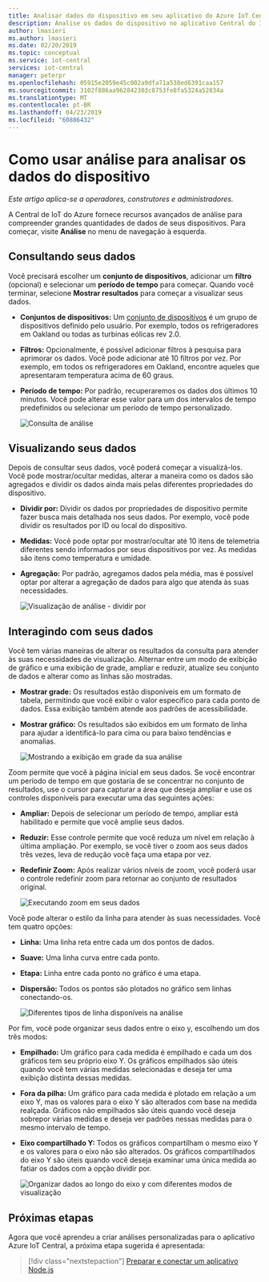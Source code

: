 ```yaml
---
title: Analisar dados do dispositivo em seu aplicativo do Azure IoT Central | Microsoft Docs
description: Analise os dados do dispositivo no aplicativo Central do IoT do Azure.
author: lmasieri
ms.author: lmasieri
ms.date: 02/20/2019
ms.topic: conceptual
ms.service: iot-central
services: iot-central
manager: peterpr
ms.openlocfilehash: 05915e2059e45c002a9dfa71a538ed6391caa157
ms.sourcegitcommit: 3102f886aa962842303c8753fe8fa5324a52834a
ms.translationtype: MT
ms.contentlocale: pt-BR
ms.lasthandoff: 04/23/2019
ms.locfileid: "60886432"
---
```

# <a name="how-to-use-analytics-to-analyze-your-device-data"></a>Como usar análise para analisar os dados do dispositivo

*Este artigo aplica-se a operadores, construtores e administradores.*

A Central de IoT do Azure fornece recursos avançados de análise para compreender grandes quantidades de dados de seus dispositivos. Para começar, visite **Análise** no menu de navegação à esquerda.

## <a name="querying-your-data"></a>Consultando seus dados

Você precisará escolher um **conjunto de dispositivos**, adicionar um **filtro** (opcional) e selecionar um **período de tempo** para começar. Quando você terminar, selecione **Mostrar resultados** para começar a visualizar seus dados.

* **Conjuntos de dispositivos:** Um [conjunto de dispositivos](howto-use-device-sets.md) é um grupo de dispositivos definido pelo usuário. Por exemplo, todos os refrigeradores em Oakland ou todas as turbinas eólicas rev 2.0.

* **Filtros:** Opcionalmente, é possível adicionar filtros à pesquisa para aprimorar os dados. Você pode adicionar até 10 filtros por vez. Por exemplo, em todos os refrigeradores em Oakland, encontre aqueles que apresentaram temperatura acima de 60 graus.
* **Período de tempo:** Por padrão, recuperaremos os dados dos últimos 10 minutos. Você pode alterar esse valor para um dos intervalos de tempo predefinidos ou selecionar um período de tempo personalizado.

  ![Consulta de análise](media/howto-create-analytics/analytics-query.png)

## <a name="visualizing-your-data"></a>Visualizando seus dados

Depois de consultar seus dados, você poderá começar a visualizá-los. Você pode mostrar/ocultar medidas, alterar a maneira como os dados são agregados e dividir os dados ainda mais pelas diferentes propriedades do dispositivo.  

* **Dividir por:** Dividir os dados por propriedades de dispositivo permite fazer busca mais detalhada nos seus dados. Por exemplo, você pode dividir os resultados por ID ou local do dispositivo.

* **Medidas:** Você pode optar por mostrar/ocultar até 10 itens de telemetria diferentes sendo informados por seus dispositivos por vez. As medidas são itens como temperatura e umidade.

* **Agregação:** Por padrão, agregamos dados pela média, mas é possível optar por alterar a agregação de dados para algo que atenda às suas necessidades.

   ![Visualização de análise - dividir por](media/howto-create-analytics/analytics-splitby.png)

## <a name="interacting-with-your-data"></a>Interagindo com seus dados

Você tem várias maneiras de alterar os resultados da consulta para atender às suas necessidades de visualização. Alternar entre um modo de exibição de gráfico e uma exibição de grade, ampliar e reduzir, atualize seu conjunto de dados e alterar como as linhas são mostradas.

* **Mostrar grade:** Os resultados estão disponíveis em um formato de tabela, permitindo que você exibir o valor específico para cada ponto de dados. Essa exibição também atende aos padrões de acessibilidade.
* **Mostrar gráfico:** Os resultados são exibidos em um formato de linha para ajudar a identificá-lo para cima ou para baixo tendências e anomalias.

  ![Mostrando a exibição em grade da sua análise](media/howto-create-analytics/analytics-showgrid.png)

Zoom permite que você à página inicial em seus dados. Se você encontrar um período de tempo em que gostaria de se concentrar no conjunto de resultados, use o cursor para capturar a área que deseja ampliar e use os controles disponíveis para executar uma das seguintes ações:

* **Ampliar:** Depois de selecionar um período de tempo, ampliar está habilitado e permite que você amplie seus dados.
* **Reduzir:** Esse controle permite que você reduza um nível em relação à última ampliação. Por exemplo, se você tiver o zoom aos seus dados três vezes, leva de redução você faça uma etapa por vez.
* **Redefinir Zoom:** Após realizar vários níveis de zoom, você poderá usar o controle redefinir zoom para retornar ao conjunto de resultados original.

  ![Executando zoom em seus dados](media/howto-create-analytics/analytics-zoom.png)

Você pode alterar o estilo da linha para atender às suas necessidades. Você tem quatro opções:

* **Linha:** Uma linha reta entre cada um dos pontos de dados.
* **Suave:** Uma linha curva entre cada ponto.
* **Etapa:** Linha entre cada ponto no gráfico é uma etapa.
* **Dispersão:** Todos os pontos são plotados no gráfico sem linhas conectando-os.

  ![Diferentes tipos de linha disponíveis na análise](media/howto-create-analytics/analytics-linetypes.png)

Por fim, você pode organizar seus dados entre o eixo y, escolhendo um dos três modos:

* **Empilhado:** Um gráfico para cada medida é empilhado e cada um dos gráficos tem seu próprio eixo Y. Os gráficos empilhados são úteis quando você tem várias medidas selecionadas e deseja ter uma exibição distinta dessas medidas.
* **Fora da pilha:** Um gráfico para cada medida é plotado em relação a um eixo Y, mas os valores para o eixo Y são alterados com base na medida realçada. Gráficos não empilhados são úteis quando você deseja sobrepor várias medidas e deseja ver padrões nessas medidas para o mesmo intervalo de tempo.
* **Eixo compartilhado Y:** Todos os gráficos compartilham o mesmo eixo Y e os valores para o eixo não são alterados. Os gráficos compartilhados do eixo Y são úteis quando você deseja examinar uma única medida ao fatiar os dados com a opção dividir por.

  ![Organizar dados ao longo do eixo y com diferentes modos de visualização](media/howto-create-analytics/analytics-yaxis.png)

## <a name="next-steps"></a>Próximas etapas

Agora que você aprendeu a criar análises personalizadas para o aplicativo Azure IoT Central, a próxima etapa sugerida é apresentada:

> [!div class="nextstepaction"]
> [Preparar e conectar um aplicativo Node.js](howto-connect-nodejs.md)